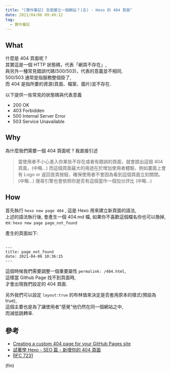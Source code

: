 ```yaml
---
title: "[實作筆記] 怎麼建立一個網站？(五) - Hexo 的 404 頁面"
date: 2021/04/06 09:49:12 
tag:
  - 實作筆記
---
```


## What

什麼是 404 頁面呢 ?  
其實這是一個 HTTP 狀態碼，代表「網頁不存在」,  
與另外一種常見錯誤代碼(500/503)，代表的意義並不相同,  
500/503 通常是指服務整個掛了,  
而 404 是指所要的資源(頁面、檔案、圖片)並不存在.  

以下提供一些常見的狀態碼與代表意義

- 200 OK
- 403 Forbidden
- 500 Internal Server Error
- 503 Service Unavailable

## Why

為什麼我們需要一個 404 頁面呢 ? 
我直接引述
> 當使用者不小心進入你某些不存在或者有錯誤的頁面，就會跳出這個 404 頁面，(中略...)
> 而這個頁面最大的用途在於增加使用者體驗，例如畫面上會有 Logo or 返回首頁按鈕，確保使用者不會因為看到這個頁面立刻關閉。
> (中略...)
> 搜尋引擎也會依照你是否有這個當作一個加分評比 (中略...)
>

## How

首先執行 `hexo new page 404` , 這是 Hexo 用來建立新頁面的語法,  
上述的語法執行後, 會產生一個 404.md 檔, 如果你不喜歡這個檔名你也可以換掉,  
ex: `hexo new page page_not_found`

產生的頁面如下:

```text=

---
title: page_not_found
date: 2021-04-06 10:36:15
---

```

這個時候我們需要調整一個重要屬性 `permalink: /404.html`,  
這樣當 Github Page 找不到頁面時,  
才會出現我們設定的 404 頁面.  

另外我們可以設定 `layout:true` 的布林值來決定是否套用原本的樣式(預設為 true),  
這個主要也是為了讓使用者"感覺"他仍然在同一個網站之中,  
而減低跳轉率.  

## 參考

- [Creating a custom 404 page for your GitHub Pages site](https://docs.github.com/en/pages/getting-started-with-github-pages/creating-a-custom-404-page-for-your-github-pages-site)
- [試著學 Hexo - SEO 篇 - 新增你的 404 頁面](https://hsiangfeng.github.io/hexo/20201006/174392200/)
- [RFC 7231](https://tools.ietf.org/html/rfc7231#section-6.5.4)

(fin)

